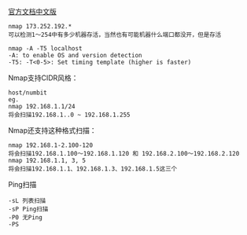 <!-- title : nmap -->

[官方文档中文版](http://nmap.org/man/zh/)

	nmap 173.252.192.*
	可以检测1～254中有多少机器存活，当然也有可能机器什么端口都没开，但是存活

	nmap -A -T5 localhost
	-A: to enable OS and version detection
	-T5: -T<0-5>: Set timing template (higher is faster)


Nmap支持CIDR风格：

	host/numbit
	eg.
	nmap 192.168.1.1/24
	将会扫描192.168.1..0 ~ 192.168.1.255

Nmap还支持这种格式扫描：

	nmap 192.168.1-2.100-120
	将会扫描192.168.1.100～192.168.1.120 和 192.168.2.100～192.168.2.120
	nmap 192.168.1.1, 3, 5
	将会扫描192.168.1.1、192.168.1.3、192.168.1.5这三个


Ping扫描

	-sL 列表扫描
	-sP Ping扫描
	-P0 无Ping
	-PS

